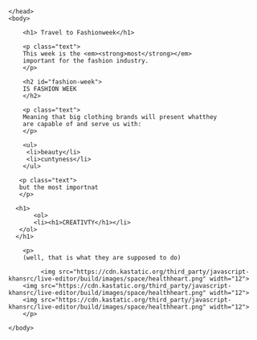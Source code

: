 
<html>
    <head>
        <meta charset="utf-8">
        <title>Project: Travel webpage</title>
        
    </head>
    <body>
    
        <h1> Travel to Fashionweek</h1>
        
        <p class="text"> 
        This week is the <em><strong>most</strong></em>
        important for the fashion industry.
        </p>
        
        <h2 id="fashion-week">
        IS FASHION WEEK
        </h2>
        
        <p class="text"> 
        Meaning that big clothing brands will present whatthey
        are capable of and serve us with:
        </p>
     
        <ul>
         <li>beauty</li>
         <li>cuntyness</li>
        </ul>
       
       <p class="text">
       but the most importnat
       </p>
     
      <h1>
           <ol>
           <li><h1>CREATIVTY</h1></li>
       </ol>
      </h1> 
       
        <p>
        (well, that is what they are supposed to do)
        
             <img src="https://cdn.kastatic.org/third_party/javascript-khansrc/live-editor/build/images/space/healthheart.png" width="12">
        <img src="https://cdn.kastatic.org/third_party/javascript-khansrc/live-editor/build/images/space/healthheart.png" width="12">
        <img src="https://cdn.kastatic.org/third_party/javascript-khansrc/live-editor/build/images/space/healthheart.png" width="12">
        </p>
        
    </body>
</html>
